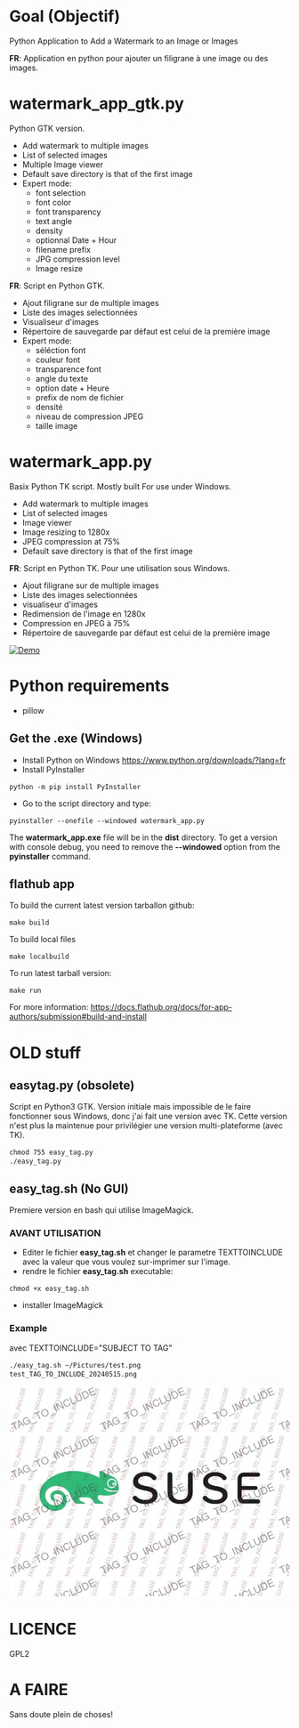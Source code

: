 # Goal (Objectif)

Python Application to Add a Watermark to an Image or Images

**FR**: Application en python pour ajouter un filigrane à une image ou des images.

# watermark_app_gtk.py

Python GTK version.
* Add watermark to multiple images
* List of selected images
* Multiple Image viewer
* Default save directory is that of the first image
* Expert mode: 
  * font selection
  * font color
  * font transparency
  * text angle
  * density
  * optionnal Date + Hour
  * filename prefix
  * JPG compression level
  * Image resize

**FR**:
Script en Python GTK.
* Ajout filigrane sur de multiple images
* Liste des images selectionnées
* Visualiseur d'images
* Répertoire de sauvegarde par défaut est celui de la première image
* Expert mode: 
  * séléction font
  * couleur font
  * transparence font
  * angle du texte
  * option date + Heure
  * prefix de nom de fichier
  * densité
  * niveau de compression JPEG
  * taille image

# watermark_app.py

Basix Python TK script. Mostly built For use under Windows.
* Add watermark to multiple images
* List of selected images
* Image viewer
* Image resizing to 1280x
* JPEG compression at 75%
* Default save directory is that of the first image


**FR**:
Script en Python TK. Pour une utilisation sous Windows.
* Ajout filigrane sur de multiple images
* Liste des images selectionnées
* visualiseur d'images
* Redimension de l'image en 1280x
* Compression en JPEG à 75%
* Répertoire de sauvegarde par défaut est celui de la première image

[![Demo](https://img.youtube.com/vi/XCRIuAW7zwY/0.jpg)](https://www.youtube.com/watch?v=XCRIuAW7zwY)

# Python requirements

* pillow

## Get the .exe (Windows)

* Install Python on Windows https://www.python.org/downloads/?lang=fr
* Install PyInstaller
```
python -m pip install PyInstaller
```

* Go to the script directory and type:
```
pyinstaller --onefile --windowed watermark_app.py
```

The **watermark_app.exe** file will be in the **dist** directory.
To get a version with console debug, you need to remove the **--windowed** option from the **pyinstaller** command.

## flathub app

To build the current latest version tarballon github:
```
make build
```

To build local files
```
make localbuild
```

To run latest tarball version:
```
make run
```

For more information: https://docs.flathub.org/docs/for-app-authors/submission#build-and-install

# OLD stuff

## easytag.py (obsolete)

Script en Python3 GTK. Version initiale mais impossible de le faire fonctionner sous Windows,
donc j'ai fait une version avec TK. Cette version n'est plus la maintenue pour privilégier
une version multi-plateforme (avec TK).
```
chmod 755 easy_tag.py
./easy_tag.py
```

## easy_tag.sh (No GUI)

Premiere version en bash qui utilise ImageMagick.

### AVANT UTILISATION

* Editer le fichier **easy_tag.sh** et changer le parametre TEXTTOINCLUDE avec la valeur que vous voulez sur-imprimer sur l'image.
* rendre le fichier **easy_tag.sh** executable:
```
chmod +x easy_tag.sh
```
* installer ImageMagick

### Example

avec TEXTTOINCLUDE="SUBJECT TO TAG"

```
./easy_tag.sh ~/Pictures/test.png 
test_TAG_TO_INCLUDE_20240515.png
```

![image](https://github.com/aginies/easy_tag/blob/202f6f2a8de8fd39f0d14bc8ea4232a029f3b6d9/suse_TAG_TO_INCLUDE_20240515.jpg)

# LICENCE

GPL2

# A FAIRE

Sans doute plein de choses!
